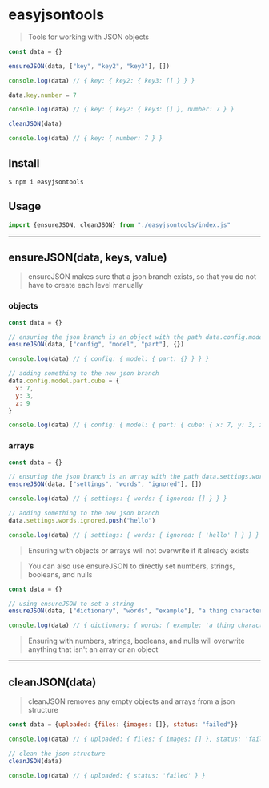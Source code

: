 # easyjsontools

> Tools for working with JSON objects

```js
const data = {}

ensureJSON(data, ["key", "key2", "key3"], [])

console.log(data) // { key: { key2: { key3: [] } } }

data.key.number = 7

console.log(data) // { key: { key2: { key3: [] }, number: 7 } }

cleanJSON(data)

console.log(data) // { key: { number: 7 } }
```

## Install
```console
$ npm i easyjsontools
```

## Usage
```js
import {ensureJSON, cleanJSON} from "./easyjsontools/index.js"
```

---

## ensureJSON(data, keys, value)

> ensureJSON makes sure that a json branch exists, so that you do not have to create each level manually

### objects
```js
const data = {}

// ensuring the json branch is an object with the path data.config.model.part
ensureJSON(data, ["config", "model", "part"], {})

console.log(data) // { config: { model: { part: {} } } }

// adding something to the new json branch
data.config.model.part.cube = {
  x: 7,
  y: 3,
  z: 9
}

console.log(data) // { config: { model: { part: { cube: { x: 7, y: 3, z: 9 } } } } }
```

### arrays
```js
const data = {}

// ensuring the json branch is an array with the path data.settings.words.ignored
ensureJSON(data, ["settings", "words", "ignored"], [])

console.log(data) // { settings: { words: { ignored: [] } } }

// adding something to the new json branch
data.settings.words.ignored.push("hello")

console.log(data) // { settings: { words: { ignored: [ 'hello' ] } } }
```

> Ensuring with objects or arrays will not overwrite if it already exists

> You can also use ensureJSON to directly set numbers, strings, booleans, and nulls

```js
const data = {}

// using ensureJSON to set a string
ensureJSON(data, ["dictionary", "words", "example"], "a thing characteristic of its kind or illustrating a general rule.")

console.log(data) // { dictionary: { words: { example: 'a thing characteristic of its kind or illustrating a general rule.' } } }
```

> Ensuring with numbers, strings, booleans, and nulls will overwrite anything that isn't an array or an object

---

## cleanJSON(data)

> cleanJSON removes any empty objects and arrays from a json structure

```js
const data = {uploaded: {files: {images: []}, status: "failed"}}

console.log(data) // { uploaded: { files: { images: [] }, status: 'failed' } }

// clean the json structure
cleanJSON(data)

console.log(data) // { uploaded: { status: 'failed' } }
```